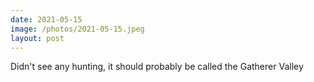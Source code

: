```yaml
---
date: 2021-05-15
image: /photos/2021-05-15.jpeg
layout: post
---
```


Didn't see any hunting, it should probably be called the Gatherer Valley
